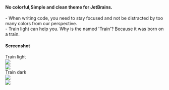 #### No colorful,Simple and clean theme for JetBrains.<br>
<span>
- When writing code, you need to stay focused and not be distracted by too many colors from our perspective. 
<br />
- Train light can help you. Why is the named 'Train'? Because it was born on a train.
</span>
<br />

#### Screenshot
Train light
<br />
<img src="https://secure-res.craft.do/v2/8NAbuS5tdy6Epx4QyNmNgLZ3xKw3X1bhyW8QjV21WHTiCVa7wbJbo8vFWK2EFKz4K6ha2jtpqyLohKGPGkWw2PE9eWE5GcYWLvdSfko8Do3Gqiz7Pq9GV6dA82fxvuki6nSHhHevbKbCBWCJ167BimwxY1wHnpcKDBGNJgkBLkDZj5eG1pF87eu8kZN7kBESK1zr9DJX7PucsXzEkj9uHRskCqmrwL5FpgWzPPNmmc9jHjwR5mRGU5tkZ4wr5XUDzLZFmd74ZusB7bUa8YYHbv2kthUrb1HJLo6DZPHfyKqyx6WHE5hPU6gCpcEsid551rDpXeAVgHBbgoCLAzr2z7VaZfX5zG/CleanShot%202023-03-23%20at%2016.58.042x.jpg"/>
<br />
<img src="https://secure-res.craft.do/v2/8NAbuS5tdy6Epx4QyNmNgLZ3xKw3X1bhyW8QjV21WHTiCVa7wbJbo8vFWK2EFKz4K6ha2jtpqyLohKGPGkWw2PE9eWE5GcYWLvdSfko8Do3Gqiz7Pq9GV6dA82fxvuki6nSHhHevbKbCBWCJ167BimwxXpo1cbBpC9WJ94Ax7ZHpeGkBAu6QeFnmBHvTr8QbSthoCJRqwBEHx9YNKdtnRZJgymf2UdYaRdiAYocT4sTWNSRLY12dgt7LbcZgV5wV7VA6skeUjYPwEVHYXSyi4gxmN1D44pHZL97cr55TBoLaAjp4322EmU5ZYHURdFvTqCAirrNJ3SPJFw3vJ1b5WCH7iBJmmL/CleanShot%202023-03-23%20at%2016.55.492x.jpg"/>
<br />
Train dark
<br />
<img src="https://secure-res.craft.do/v2/8NAbuS5tdy6Epx4QyNmNgLZ3xKw3X1bhyW8QjV21WHTiCVa7wbJbo8vFWK2EFKz4K6ha2jtpqyLohKGPGkWw2PE9eWE5GcYWLvdSfko8Do3Gqiz7Pq9GV6dA82fxvuki6nSHhHevbKbCBWCJ167BimwxXzLfaVCn8984Fj6PPmtLz1HQQsM7LjC2wK3praEx4fYapYcrzorVL95wcqP983TGnvmAhH1GLTpk3DVb3RjbKgJmxQ18f4nY4feCMjvSYY6Vy4UMeAVKVpr2Fxp6WkzJYumsY4v6b27iVtwE4nz4p1wtJSeA7XXUrGHs4Lc36RPUmxJC5R3vzBGVULNRFWFuSHGXB4/CleanShot%202023-03-23%20at%2016.57.352x.jpg" />
<br />
<img src="https://secure-res.craft.do/v2/8NAbuS5tdy6Epx4QyNmNgLZ3xKw3X1bhyW8QjV21WHTiCVa7wbJbo8vFWK2EFKz4K6ha2jtpqyLohKGPGkWw2PE9eWE5GcYWLvdSfko8Do3Gqiz7Pq9GV6dA82fxvuki6nSHhHevbKbCBWCJ167BimwxXw4zECfjzVxmWLBYPESyVgXnHZrKbTuE4ghkKoMQi2pdZF7X6FtEjHzdhkKA26D6gzZQTj2h3eETBoPEZE8enivXNmBis5MX3e7aTJPCGAsWfDnvT7BRQRfsYyHXsQaaGsPbjL1gP76zbqmf85Lp3vdQ3AfG3DygRdYozfj22HYVNYLjmgvjzVoaodAtuKsrtEaC61/CleanShot%202023-03-23%20at%2016.56.232x.jpg" />

